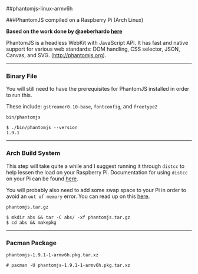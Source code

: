 ##phantomjs-linux-armv6h

###PhantomJS compiled on a Raspberry Pi (Arch Linux)

**Based on the work done by @aeberhardo [here](https://github.com/aeberhardo/phantomjs-linux-armv6l)**

PhantomJS is a headless WebKit with JavaScript API. It has fast and native support for various web standards: DOM handling, CSS selector, JSON, Canvas, and SVG. (http://phantomjs.org).

---

### Binary File
You will still need to have the prerequisites for PhantomJS installed in order to run this.

These include: `gstreamer0.10-base`, `fontconfig`, and `freetype2`

    bin/phantomjs

    $ ./bin/phantomjs --version
    1.9.1

---

### Arch Build System
This step will take quite a while and I suggest running it through `distcc` to help lessen the load on your Raspberry Pi. Documentation for using `distcc` on your Pi can be found [here](http://archlinuxarm.org/developers/distcc-cross-compiling).

You will probably also need to add some swap space to your Pi in order to avoid an `out of memory` error. You can read up on this [here](http://raspberrypi.stackexchange.com/questions/70/how-to-set-up-swap-space).

    phantomjs.tar.gz

    $ mkdir abs && tar -C abs/ -xf phantomjs.tar.gz
    $ cd abs && makepkg

---

### Pacman Package

    phantomjs-1.9.1-1-armv6h.pkg.tar.xz

    # pacman -U phantomjs-1.9.1-1-armv6h.pkg.tar.xz
